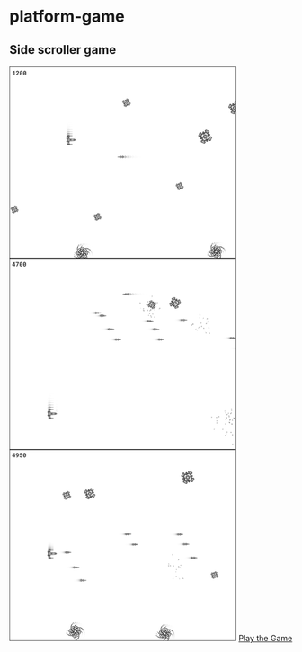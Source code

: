 # platform-game 

## Side scroller game

![alt](./platform-game-wireframe-img.png)
[Play the Game](https://rodionsibov.github.io/platform-game/platform-game.html)
